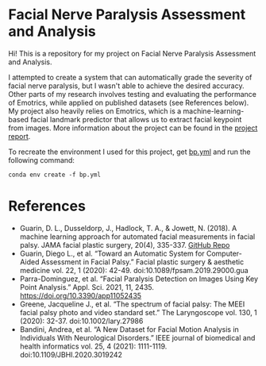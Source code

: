 # Facial Nerve Paralysis Assessment and Analysis

Hi! This is a repository for my project on Facial Nerve Paralysis Assessment and Analysis. 

I attempted to create a system that can automatically grade the severity of facial nerve paralysis, but I wasn't able to achieve the desired accuracy. Other parts of my research involves testing and evaluating the performance of Emotrics, while applied on published datasets (see References below).
My project also heavily relies on Emotrics, which is a machine-learning-based facial landmark predictor that allows us to extract facial keypoint from images.
More information about the project can be found in the [project report](https://docs.google.com/document/d/1ozB-bke3uC8R5cgGGeYMG5l7_y9zn0PbHrpjxoZ-Jcc/edit?usp=sharing). 

To recreate the environment I used for this project, get [bp.yml](https://github.com/BingnanHuo/bp_research/blob/main/bp.yml) and run the following command:

    conda env create -f bp.yml


# References

- Guarin, D. L., Dusseldorp, J., Hadlock, T. A., & Jowett, N. (2018). A machine learning approach for automated facial measurements in facial palsy. JAMA facial plastic surgery, 20(4), 335-337. [GitHub Repo](https://github.com/dguari1/Emotrics)
- Guarin, Diego L., et al. “Toward an Automatic System for Computer-Aided Assessment in Facial Palsy.” Facial plastic surgery & aesthetic medicine vol. 22, 1 (2020): 42-49. doi:10.1089/fpsam.2019.29000.gua
- Parra-Dominguez, et al. “Facial Paralysis Detection on Images Using Key Point Analysis.” Appl. Sci. 2021, 11, 2435. https://doi.org/10.3390/app11052435
- Greene, Jacqueline J., et al. “The spectrum of facial palsy: The MEEI facial palsy photo and video standard set.” The Laryngoscope vol. 130, 1 (2020): 32-37. doi:10.1002/lary.27986
- Bandini, Andrea, et al. “A New Dataset for Facial Motion Analysis in Individuals With Neurological Disorders.” IEEE journal of biomedical and health informatics vol. 25, 4 (2021): 1111-1119. doi:10.1109/JBHI.2020.3019242



